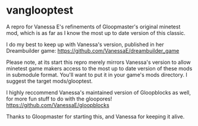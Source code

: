 # vanglooptest
A repro for Vanessa E's refinements of Gloopmaster's original minetest mod, which is as far as I know the most up to date version of this classic.

I do my best to keep up with Vanessa's version, published in her Dreambuilder game:
https://github.com/VanessaE/dreambuilder_game

Please note, at its start this repro merely mirrors Vanessa's version to allow minetest game makers access to the most up to date version of these mods in submodule format. You'll want to put it in your game's mods directory. I suggest the target mods/glooptest.

I highly reccommend Vanessa's maintained version of Gloopblocks as well, for more fun stuff to do with the gloopores!
https://github.com/VanessaE/gloopblocks

Thanks to Gloopmaster for starting this, and Vanessa for keeping it alive.
